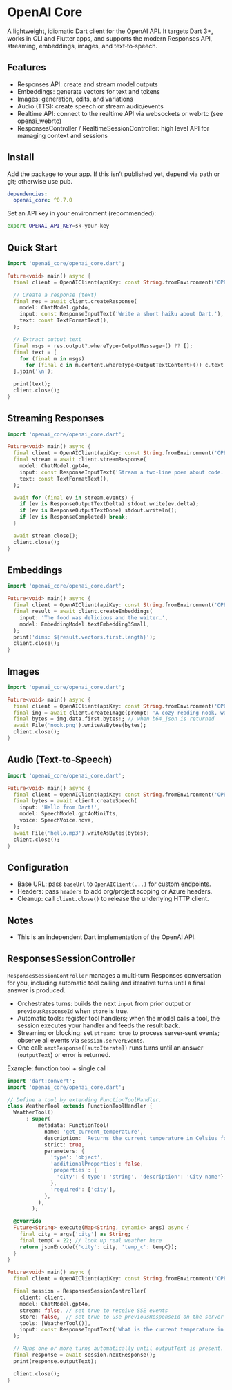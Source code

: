 # OpenAI Core

A lightweight, idiomatic Dart client for the OpenAI API. It targets Dart 3+, works in CLI and Flutter apps, and supports the modern Responses API, streaming, embeddings, images, and text‑to‑speech.

## Features

- Responses API: create and stream model outputs
- Embeddings: generate vectors for text and tokens
- Images: generation, edits, and variations
- Audio (TTS): create speech or stream audio/events
- Realtime API: connect to the realtime API via websockets or webrtc (see openai_webrtc)
- ResponsesController / RealtimeSessionController: high level API for managing context and sessions

## Install

Add the package to your app. If this isn’t published yet, depend via path or git; otherwise use pub.

```yaml
dependencies:
  openai_core: ^0.7.0
```

Set an API key in your environment (recommended):

```bash
export OPENAI_API_KEY=sk-your-key
```

## Quick Start

```dart
import 'openai_core/openai_core.dart';

Future<void> main() async {
  final client = OpenAIClient(apiKey: const String.fromEnvironment('OPENAI_API_KEY'));

  // Create a response (text)
  final res = await client.createResponse(
    model: ChatModel.gpt4o,
    input: const ResponseInputText('Write a short haiku about Dart.'),
    text: const TextFormatText(),
  );

  // Extract output text
  final msgs = res.output?.whereType<OutputMessage>() ?? [];
  final text = [
    for (final m in msgs)
      for (final c in m.content.whereType<OutputTextContent>()) c.text
  ].join('\n');

  print(text);
  client.close();
}
```

## Streaming Responses

```dart
import 'openai_core/openai_core.dart';

Future<void> main() async {
  final client = OpenAIClient(apiKey: const String.fromEnvironment('OPENAI_API_KEY'));
  final stream = await client.streamResponse(
    model: ChatModel.gpt4o,
    input: const ResponseInputText('Stream a two-line poem about code.'),
    text: const TextFormatText(),
  );

  await for (final ev in stream.events) {
    if (ev is ResponseOutputTextDelta) stdout.write(ev.delta);
    if (ev is ResponseOutputTextDone) stdout.writeln();
    if (ev is ResponseCompleted) break;
  }

  await stream.close();
  client.close();
}
```

## Embeddings

```dart
import 'openai_core/openai_core.dart';

Future<void> main() async {
  final client = OpenAIClient(apiKey: const String.fromEnvironment('OPENAI_API_KEY'));
  final result = await client.createEmbeddings(
    input: 'The food was delicious and the waiter…',
    model: EmbeddingModel.textEmbedding3Small,
  );
  print('dims: ${result.vectors.first.length}');
  client.close();
}
```

## Images

```dart
import 'openai_core/openai_core.dart';

Future<void> main() async {
  final client = OpenAIClient(apiKey: const String.fromEnvironment('OPENAI_API_KEY'));
  final img = await client.createImage(prompt: 'A cozy reading nook, watercolor style');
  final bytes = img.data.first.bytes!; // when b64_json is returned
  await File('nook.png').writeAsBytes(bytes);
  client.close();
}
```

## Audio (Text‑to‑Speech)

```dart
import 'openai_core/openai_core.dart';

Future<void> main() async {
  final client = OpenAIClient(apiKey: const String.fromEnvironment('OPENAI_API_KEY'));
  final bytes = await client.createSpeech(
    input: 'Hello from Dart!',
    model: SpeechModel.gpt4oMiniTts,
    voice: SpeechVoice.nova,
  );
  await File('hello.mp3').writeAsBytes(bytes);
  client.close();
}
```

## Configuration

- Base URL: pass `baseUrl` to `OpenAIClient(...)` for custom endpoints.
- Headers: pass `headers` to add org/project scoping or Azure headers.
- Cleanup: call `client.close()` to release the underlying HTTP client.

## Notes

- This is an independent Dart implementation of the OpenAI API.

## ResponsesSessionController

`ResponsesSessionController` manages a multi‑turn Responses conversation for you, including automatic tool calling and iterative turns until a final answer is produced.

- Orchestrates turns: builds the next `input` from prior output or `previousResponseId` when `store` is true.
- Automatic tools: register tool handlers; when the model calls a tool, the session executes your handler and feeds the result back.
- Streaming or blocking: set `stream: true` to process server‑sent events; observe all events via `session.serverEvents`.
- One call: `nextResponse([autoIterate])` runs turns until an answer (`outputText`) or error is returned.

Example: function tool + single call

```dart
import 'dart:convert';
import 'openai_core/openai_core.dart';

// Define a tool by extending FunctionToolHandler.
class WeatherTool extends FunctionToolHandler {
  WeatherTool()
      : super(
          metadata: FunctionTool(
            name: 'get_current_temperature',
            description: 'Returns the current temperature in Celsius for a city.',
            strict: true,
            parameters: {
              'type': 'object',
              'additionalProperties': false,
              'properties': {
                'city': {'type': 'string', 'description': 'City name'},
              },
              'required': ['city'],
            },
          ),
        );

  @override
  Future<String> execute(Map<String, dynamic> args) async {
    final city = args['city'] as String;
    final tempC = 22; // look up real weather here
    return jsonEncode({'city': city, 'temp_c': tempC});
  }
}

Future<void> main() async {
  final client = OpenAIClient(apiKey: const String.fromEnvironment('OPENAI_API_KEY'));

  final session = ResponsesSessionController(
    client: client,
    model: ChatModel.gpt4o,
    stream: false, // set true to receive SSE events
    store: false,  // set true to use previousResponseId on the server
    tools: [WeatherTool()],
    input: const ResponseInputText('What is the current temperature in Paris?'),
  );

  // Runs one or more turns automatically until outputText is present.
  final response = await session.nextResponse();
  print(response.outputText);

  client.close();
}
```
